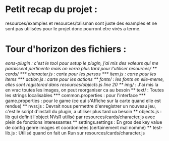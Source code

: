 # Petit recap du projet :

resources/examples et resources/talisman sont juste des examples et ne sont pas utilisées pour le projet donc pourront etre virés a terme.

# Tour d'horizon des fichiers :

*eons-plugin : c'est le tool pour setup le plugin, j'ai mis des valeurs qui me paraissent pertinente mais on verra plus tard pour l'utiliser
*resources/
**	cards/
***		character.js : carte pour les persos
***		item.js : carte pour les items
***		action.js : carte pour les actions
**	fonts/* : les fonts en elle-meme, elles sont registered dans resources/objects.js line 20
**	img/* : J'ai mis la en vrac toutes les images, on peut reorganiser ca au besoin
**	text/ : Toutes les strings localisables
***		common.properties : pour l'interface
***		game.properties : pour le game (ce qui s'Affiche sur la carte quand elle est rendue)
**	nvsr.js : Devrait nous permettre d'enregistrer un nouveau jeu, c'est le script d'install du plugin, a utiliser plus tard ua besoin
**	objects.js : lib qui definit l'object NVsR utilisé par resources/cards/character.js avec plein de fonctions interessantes
**	settings.settings : En gros des key value de config genre images et coordonnées (certainement mal nommé)
**	test-lib.js : Utilisé quand on fait un Run sur resources/cards/character.js
	